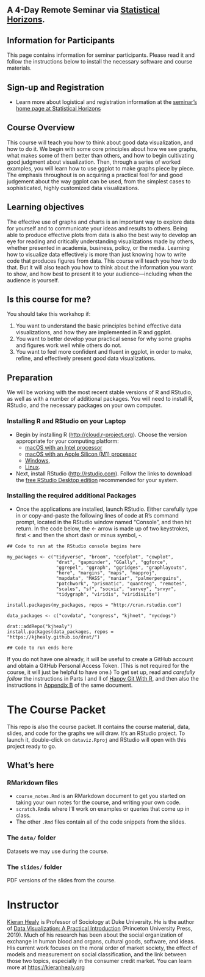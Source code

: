 ## A 4-Day Remote Seminar via [Statistical Horizons](https://statisticalhorizons.com).

## Information for Participants

This page contains information for seminar participants. Please read it
and follow the instructions below to install the necessary software and
course materials.

## Sign-up and Registration

-   Learn more about logistical and registration information at the
    [seminar’s home page at Statistical
    Horizons](https://statisticalhorizons.com/seminars/public-seminars/data-visualization)

## Course Overview

This course will teach you how to think about good data visualization,
and how to do it. We begin with some core principles about how we see
graphs, what makes some of them better than others, and how to begin
cultivating good judgment about visualization. Then, through a series of
worked examples, you will learn how to use ggplot to make graphs piece
by piece. The emphasis throughout is on acquiring a practical feel for
and good judgement about the way ggplot can be used, from the simplest
cases to sophisticated, highly customized data visualizations.

## Learning objectives

The effective use of graphs and charts is an important way to explore
data for yourself and to communicate your ideas and results to others.
Being able to produce effective plots from data is also the best way to
develop an eye for reading and critically understanding visualizations
made by others, whether presented in academia, business, policy, or the
media. Learning how to visualize data effectively is more than just
knowing how to write code that produces figures from data. This course
will teach you how to do that. But it will also teach you how to think
about the information you want to show, and how best to present it to
your audience—including when the audience is yourself.

## Is this course for me?

You should take this workshop if:

1.  You want to understand the basic principles behind effective data
    visualizations, and how they are implemented in R and ggplot.
2.  You want to better develop your practical sense for why some graphs
    and figures work well while others do not.
3.  You want to feel more confident and fluent in ggplot, in order to
    make, refine, and effectively present good data visualizations.

## Preparation

We will be working with the most recent stable versions of R and
RStudio, as well as with a number of additional packages. You will need
to install R, RStudio, and the necessary packages on your own computer.

### Installing R and RStudio on your Laptop

-   Begin by installing R (<http://cloud.r-project.org>). Choose the
    version appropriate for your computing platform:
    -   [macOS with an Intel
        processor](https://cloud.r-project.org/bin/macosx/base/R-4.1.0.pkg)
    -   [macOS with an Apple Silicon (M1)
        processor](https://cloud.r-project.org/bin/macosx/big-sur-arm64/base/R-4.1.0-arm64.pkg)
    -   [Windows](https://cloud.r-project.org/bin/windows/base/R-4.1.0-win.exe),
    -   [Linux](https://cloud.r-project.org/bin/linux/).
-   Next, install RStudio (<http://rstudio.com>). Follow the links to
    download the [free RStudio Desktop
    edition](https://rstudio.com/products/rstudio/download/#download)
    recommended for your system.

### Installing the required additional Packages

-   Once the applications are installed, launch RStudio. Either
    carefully type in or copy-and-paste the following lines of code at
    R’s command prompt, located in the RStudio window named “Console”,
    and then hit return. In the code below, the &lt;- arrow is made up
    of two keystrokes, first &lt; and then the short dash or minus
    symbol, -.

<!-- -->

    ## Code to run at the RStudio console begins here

    my_packages <- c("tidyverse", "broom", "coefplot", "cowplot", 
                      "drat", "gapminder", "GGally", "ggforce", 
                      "ggrepel", "ggraph", "ggridges", "graphlayouts", 
                      "here", "margins", "maps", "mapproj", 
                      "mapdata", "MASS", "naniar", "palmerpenguins", 
                      "patchwork", "prismatic", "quantreg", "remotes", 
                      "scales", "sf", "socviz", "survey", "srvyr", 
                      "tidygraph", "viridis", "viridisLite")

    install.packages(my_packages, repos = "http://cran.rstudio.com")

    data_packages <- c("covdata", "congress", "kjhnet", "nycdogs")

    drat::addRepo("kjhealy")
    install.packages(data_packages, repos = "https://kjhealy.github.io/drat/")

    ## Code to run ends here

If you do not have one already, it will be useful to create a GitHub
account and obtain a GitHub Personal Access Token. (This is not required
for the course, it will just be helpful to have one.) To get set up,
read and *carefully follow* the instructions in Parts I and II of [Happy
Git With R](https://happygitwithr.com), and then also the instructions
in [Appendix B](https://happygitwithr.com/github-pat.html) of the same
document.

# The Course Packet

This repo is also the course packet. It contains the course material,
data, slides, and code for the graphs we will draw. It’s an RStudio
project. To launch it, double-click on `dataviz.Rproj` and RStudio will
open with this project ready to go.

## What’s here

### RMarkdown files

-   `course_notes.Rmd` is an RMarkdown document to get you started on
    taking your own notes for the course, and writing your own code.
-   `scratch.Rmd`is where I’ll work on examples or queries that come up
    in class.
-   The other `.Rmd` files contain all of the code snippets from the
    slides.

### The `data/` folder

Datasets we may use during the course.

### The `slides/` folder

PDF versions of the slides from the course.

# Instructor

[Kieran Healy](https://kieranhealy.org) is Professor of Sociology at
Duke University. He is the author of [Data Visualization: A Practical
Introduction](http://socviz.co) (Princeton University Press, 2019). Much
of his research has been about the social organization of exchange in
human blood and organs, cultural goods, software, and ideas. His current
work focuses on the moral order of market society, the effect of models
and measurement on social classification, and the link between those two
topics, especially in the consumer credit market. You can learn more at
<https://kieranhealy.org>
